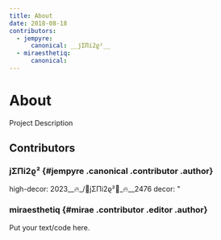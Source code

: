 ```yaml
---
title: About
date: 2018-08-18
contributors:
  - jempyre:
      canonical: __jΣΠi2ϱ⁠²__
  - miraesthetiq:
      canonical: 
---
```


# About

Project Description

## Contributors

### __jΣΠi2ϱ⁠²__ {#jempyre .canonical .contributor .author}
high-decor: 2023__🔥_/🔆jΣΠi2ϱ⁠²👑\_🔥__2476
decor: "

### miraesthetiq {#mirae .contributor .editor .author}

Put your text/code here.
